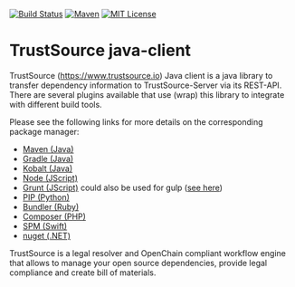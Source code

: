 [![Build Status](https://travis-ci.org/eacg-gmbh/ecs-java-client.svg?branch=master)](https://travis-ci.org/eacg-gmbh/ecs-java-client)
[![Maven](https://img.shields.io/maven-central/v/de.eacg/ecs-java-client.svg)](http://search.maven.org/#search|gav|1|g%3A%22de.eacg%22%20AND%20a%3A%22ecs-java-client%22)
[![MIT License](https://img.shields.io/npm/l/check-dependencies.svg?style=flat-square)](http://opensource.org/licenses/MIT)

# TrustSource java-client

TrustSource (https://www.trustsource.io) Java client is a java library to transfer dependency information to TrustSource-Server via its REST-API. There are several plugins available that use (wrap) this library to integrate with different build tools.

Please see the following links for more details on the corresponding package manager: 
* [Maven (Java)](https://github.com/eacg-gmbh/ecs-mvn-plugin)
* [Gradle (Java)](https://github.com/eacg-gmbh/ecs-gradle-plugin)
* [Kobalt (Java)](https://github.com/eacg-gmbh/TrustSource-Kobalt-Plugin)
* [Node (JScript)](https://github.com/eacg-gmbh/ecs-node-client)
* [Grunt (JScript)](https://github.com/eacg-gmbh/ecs-grunt-plugin) could also be used for gulp ([see here](https://support.trustsource.io/hc/en-us/articles/115003209085-How-to-integrate-TrustSource-with-npm-via-gulp))
* [PIP (Python)](https://github.com/eacg-gmbh/ecs-pip-plugin)
* [Bundler (Ruby)](https://github.com/eacg-gmbh/ecs-bundler)
* [Composer (PHP)](https://github.com/eacg-gmbh/ecs-composer)
* [SPM (Swift)](https://github.com/eacg-gmbh/ecs-spm-plugin)
* [nuget (.NET)](https://github.com/eacg-gmbh/ecs-nuget)

TrustSource is a legal resolver and OpenChain compliant workflow engine that allows to manage your open source dependencies, provide legal compliance and create bill of materials.  
